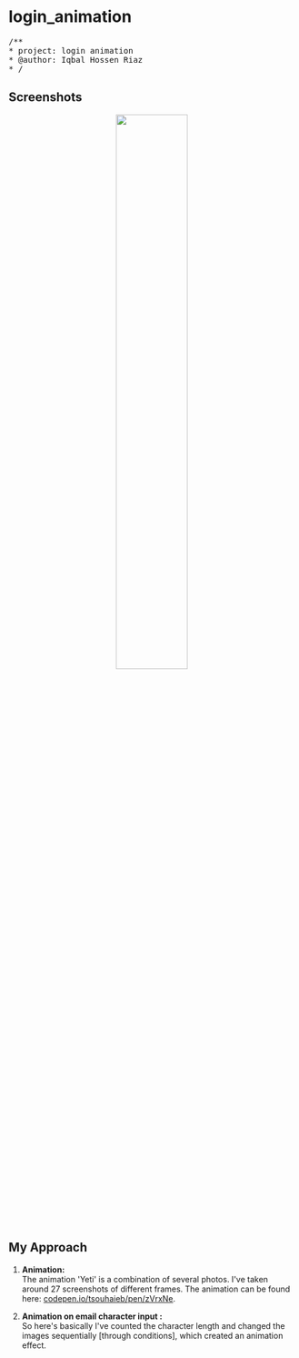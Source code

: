 
# login_animation
<pre>
/**
* project: login animation
* @author: Iqbal Hossen Riaz
* /
</pre>

## Screenshots
<p align="center">
<img src="https://github.com/iqbalriiaz/image-logo/blob/main/login_animation.gif?raw=true" style="height: 50%; width:50%;"/>
</p>

## My Approach

1. <b>Animation:</b>  <br>The animation 'Yeti' is a combination of several photos. I've taken around 27 screenshots of different frames.
The animation can be found here:  [codepen.io/tsouhaieb/pen/zVrxNe](https://codepen.io/tsouhaieb/pen/zVrxNe "codepen.io").

2. <b>Animation on email character input :</b>  <br>So here's basically I've counted the character length and changed the images sequentially [through conditions],  which created an animation effect.
